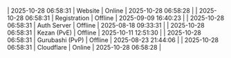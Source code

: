 | 2025-10-28 06:58:31 | Website | Online | 2025-10-28 06:58:28 |
| 2025-10-28 06:58:31 | Registration | Offline | 2025-09-09 16:40:23 |
| 2025-10-28 06:58:31 | Auth Server | Offline | 2025-08-18 09:33:31 |
| 2025-10-28 06:58:31 | Kezan (PvE) | Offline | 2025-10-11 12:51:30 |
| 2025-10-28 06:58:31 | Gurubashi (PvP) | Offline | 2025-08-23 21:44:06 |
| 2025-10-28 06:58:31 | Cloudflare | Online | 2025-10-28 06:58:28 |
